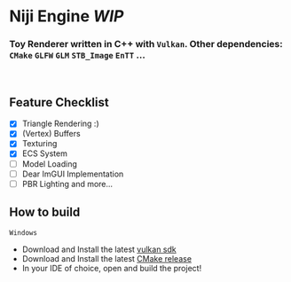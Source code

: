 # Niji Engine ***WIP***

### Toy Renderer written in C++ with `Vulkan`. Other dependencies: `CMake` `GLFW` `GLM` `STB_Image` `EnTT` ...

<br>

## Feature Checklist
- [x] Triangle Rendering :)
- [x] (Vertex) Buffers
- [x] Texturing
- [x] ECS System
- [ ] Model Loading
- [ ] Dear ImGUI Implementation
- [ ] PBR Lighting 
and more...

## How to build
`Windows`
- Download and Install the latest [vulkan sdk](https://www.lunarg.com/vulkan-sdk/)
- Download and Install the latest [CMake release](https://cmake.org/download/)
- In your IDE of choice, open and build the project!

